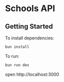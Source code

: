 # Schools API

## Getting Started

To install dependencies:

```sh
bun install
```

To run:

```sh
bun run dev
```

open http://localhost:3000
